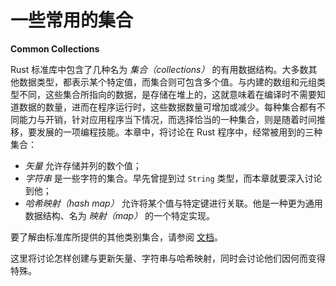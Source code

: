 # 一些常用的集合

**Common Collections**

Rust 标准库中包含了几种名为 *集合（collections）* 的有用数据结构。大多数其他数据类型，都表示某个特定值，而集合则可包含多个值。与内建的数组和元组类型不同，这些集合所指向的数据，是存储在堆上的，这就意味着在编译时不需要知道数据的数量，进而在程序运行时，这些数据数量可增加或减少。每种集合都有不同能力与开销，针对应用程序当下情况，而选择恰当的一种集合，则是随着时间推移，要发展的一项编程技能。本章中，将讨论在 Rust 程序中，经常被用到的三种集合：

- *矢量* 允许存储并列的数个值；
- *字符串* 是一些字符的集合。早先曾提到过 `String` 类型，而本章就要深入讨论到他；
- *哈希映射（hash map）* 允许将某个值与特定键进行关联。他是一种更为通用数据结构、名为 *映射（map）* 的一个特定实现。

要了解由标准库所提供的其他类别集合，请参阅 [文档](https://doc.rust-lang.org/std/collections/index.html)。

这里将讨论怎样创建与更新矢量、字符串与哈希映射，同时会讨论他们因何而变得特殊。


